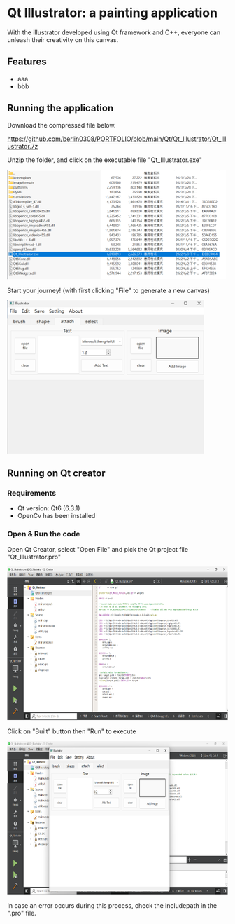 # Qt Illustrator: a painting application
With the illustrator developed using Qt framework and C++, everyone can unleash their creativity on this canvas.

## Features
+ aaa
+ bbb

## Running the application
Download the compressed file below.

https://github.com/berlin0308/PORTFOLIO/blob/main/Qt/Qt_Illustrator/Qt_Illustrator.7z

Unzip the folder, and click on the executable file "Qt_Illustrator.exe"

<img src="https://github.com/berlin0308/PORTFOLIO/blob/main/Qt/Qt_Illustrator/images/instruction_1.png" alt="image" width="500" height="250">

Start your journey! (with first clicking "File" to generate a new canvas)

<img src="https://github.com/berlin0308/PORTFOLIO/blob/main/Qt/Qt_Illustrator/images/instruction_2.png" alt="image" width="450" height="350">

## Running on Qt creator

### Requirements
- Qt version: Qt6 (6.3.1)
- OpenCv has been installed

### Open & Run the code
Open Qt Creator, select "Open File" and pick the Qt project file "Qt_Illustrator.pro"

<img src="https://github.com/berlin0308/PORTFOLIO/blob/main/Qt/Qt_Illustrator/images/instruction_3.png" alt="image" width="700" height="350">

Click on "Built" button then "Run" to execute

<img src="https://github.com/berlin0308/PORTFOLIO/blob/main/Qt/Qt_Illustrator/images/instruction_4.png" alt="image" width="700" height="350">

In case an error occurs during this process, check the includepath in the ".pro" file.
